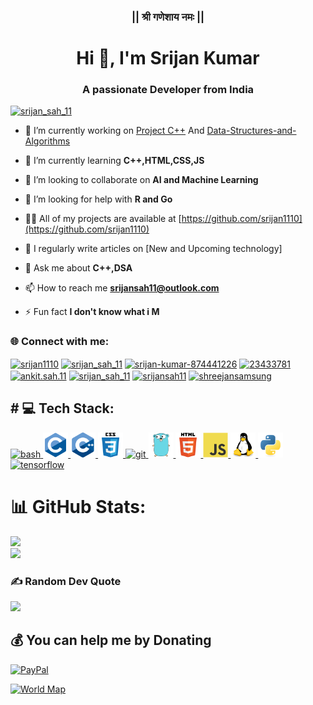 <h3 align="center">|| श्री गणेशाय नमः || </h3>
<h1 align="center">Hi 👋, I'm Srijan Kumar </h1> 
<h3 align="center">A passionate Developer from India</h3>

<p align="left"> <a href="https://twitter.com/srijan_sah_11" target="blank"><img src="https://img.shields.io/twitter/follow/srijan_sah_11?logo=twitter&style=for-the-badge" alt="srijan_sah_11" /></a> </p>

- 🔭 I’m currently working on [Project C++](https://github.com/srijan1110/Project-C-plus) And [Data-Structures-and-Algorithms](https://github.com/srijan1110/Data-Structures-and-Algorithms.git)

- 🌱 I’m currently learning **C++,HTML,CSS,JS**

- 👯 I’m looking to collaborate on **AI and Machine Learning**

- 🤝 I’m looking for help with **R and Go**

- 👨‍💻 All of my projects are available at [https://github.com/srijan1110](https://github.com/srijan1110)

- 📝 I regularly write articles on [New and Upcoming technology]

- 💬 Ask me about **C++,DSA**

- 📫 How to reach me **srijansah11@outlook.com**

- ⚡ Fun fact **I don't know what i M**

<h3 align="left">🌐 Connect with me:</h3>
<p align="left">
<a href="https://dev.to/srijan1110" target="blank"><img align="center" src="https://raw.githubusercontent.com/rahuldkjain/github-profile-readme-generator/master/src/images/icons/Social/devto.svg" alt="srijan1110" height="30" width="40" /></a>
<a href="https://twitter.com/srijan_sah_11" target="blank"><img align="center" src="https://raw.githubusercontent.com/rahuldkjain/github-profile-readme-generator/master/src/images/icons/Social/twitter.svg" alt="srijan_sah_11" height="30" width="40" /></a>
<a href="https://linkedin.com/in/srijan-kumar-874441226" target="blank"><img align="center" src="https://raw.githubusercontent.com/rahuldkjain/github-profile-readme-generator/master/src/images/icons/Social/linked-in-alt.svg" alt="srijan-kumar-874441226" height="30" width="40" /></a>
<a href="https://stackoverflow.com/users/23433781" target="blank"><img align="center" src="https://raw.githubusercontent.com/rahuldkjain/github-profile-readme-generator/master/src/images/icons/Social/stack-overflow.svg" alt="23433781" height="30" width="40" /></a>
<a href="https://fb.com/ankit.sah.11" target="blank"><img align="center" src="https://raw.githubusercontent.com/rahuldkjain/github-profile-readme-generator/master/src/images/icons/Social/facebook.svg" alt="ankit.sah.11" height="30" width="40" /></a>
<a href="https://instagram.com/srijan_sah_11" target="blank"><img align="center" src="https://raw.githubusercontent.com/rahuldkjain/github-profile-readme-generator/master/src/images/icons/Social/instagram.svg" alt="srijan_sah_11" height="30" width="40" /></a>
<a href="https://www.codechef.com/users/srijansah11" target="blank"><img align="center" src="https://cdn.jsdelivr.net/npm/simple-icons@3.1.0/icons/codechef.svg" alt="srijansah11" height="30" width="40" /></a>
<a href="https://www.hackerrank.com/shreejansamsung" target="blank"><img align="center" src="https://raw.githubusercontent.com/rahuldkjain/github-profile-readme-generator/master/src/images/icons/Social/hackerrank.svg" alt="shreejansamsung" height="30" width="40" /></a>
</p>

<h2 align="left"> # 💻 Tech Stack:</h2>
<p align="left"> <a href="https://www.gnu.org/software/bash/" target="_blank" rel="noreferrer"> <img src="https://www.vectorlogo.zone/logos/gnu_bash/gnu_bash-icon.svg" alt="bash" width="40" height="40"/> </a> <a href="https://www.cprogramming.com/" target="_blank" rel="noreferrer"> <img src="https://raw.githubusercontent.com/devicons/devicon/master/icons/c/c-original.svg" alt="c" width="40" height="40"/> </a> <a href="https://www.w3schools.com/cpp/" target="_blank" rel="noreferrer"> <img src="https://raw.githubusercontent.com/devicons/devicon/master/icons/cplusplus/cplusplus-original.svg" alt="cplusplus" width="40" height="40"/> </a> <a href="https://www.w3schools.com/css/" target="_blank" rel="noreferrer"> <img src="https://raw.githubusercontent.com/devicons/devicon/master/icons/css3/css3-original-wordmark.svg" alt="css3" width="40" height="40"/> </a> <a href="https://git-scm.com/" target="_blank" rel="noreferrer"> <img src="https://www.vectorlogo.zone/logos/git-scm/git-scm-icon.svg" alt="git" width="40" height="40"/> </a> <a href="https://golang.org" target="_blank" rel="noreferrer"> <img src="https://raw.githubusercontent.com/devicons/devicon/master/icons/go/go-original.svg" alt="go" width="40" height="40"/> </a> <a href="https://www.w3.org/html/" target="_blank" rel="noreferrer"> <img src="https://raw.githubusercontent.com/devicons/devicon/master/icons/html5/html5-original-wordmark.svg" alt="html5" width="40" height="40"/> </a> <a href="https://developer.mozilla.org/en-US/docs/Web/JavaScript" target="_blank" rel="noreferrer"> <img src="https://raw.githubusercontent.com/devicons/devicon/master/icons/javascript/javascript-original.svg" alt="javascript" width="40" height="40"/> </a> <a href="https://www.linux.org/" target="_blank" rel="noreferrer"> <img src="https://raw.githubusercontent.com/devicons/devicon/master/icons/linux/linux-original.svg" alt="linux" width="40" height="40"/> </a> <a href="https://www.python.org" target="_blank" rel="noreferrer"> <img src="https://raw.githubusercontent.com/devicons/devicon/master/icons/python/python-original.svg" alt="python" width="40" height="40"/> </a> <a href="https://www.tensorflow.org" target="_blank" rel="noreferrer"> <img src="https://www.vectorlogo.zone/logos/tensorflow/tensorflow-icon.svg" alt="tensorflow" width="40" height="40"/> </a> </p>

# 📊 GitHub Stats:

![](https://github-readme-streak-stats.herokuapp.com/?user=srijan1110&theme=dark&hide_border=false)<br/>
![](https://github-readme-stats.vercel.app/api/top-langs/?username=srijan1110&theme=dark&hide_border=false&include_all_commits=false&count_private=false&layout=compact)

### ✍️ Random Dev Quote
![](https://quotes-github-readme.vercel.app/api?type=horizontal&theme=radical)

  ## 💰 You can help me by Donating
  [![PayPal](https://img.shields.io/badge/PayPal-00457C?style=for-the-badge&logo=paypal&logoColor=white)](https://paypal.me/@SrijanKumar369) 

[![World Map](https://raw.githubusercontent.com/<username>/<repo-name>/output/dist/map.svg)](https://<username>.github.io/<repo-name>/dist/map.html)


